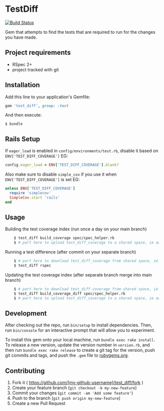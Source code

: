 # TestDiff
[![Build Status](https://travis-ci.org/grantspeelman/test_diff.svg?branch=master)](https://travis-ci.org/grantspeelman/test_diff)

Gem that attempts to find the tests that are required to run for the changes you have made.

## Project requirements

* RSpec 2+
* project tracked with git

## Installation

Add this line to your application's Gemfile:

```ruby
gem 'test_diff', group: :test
```

And then execute:

    $ bundle

## Rails Setup

If `eager_load` is enabled in `config/environments/test.rb`, disable it based on `ENV['TEST_DIFF_COVERAGE']`
EG:

```ruby
config.eager_load = ENV['TEST_DIFF_COVERAGE'].blank?
```

Also make sure to disable `simple_cov` if you use it when `ENV['TEST_DIFF_COVERAGE']` is set
EG:

```ruby
unless ENV['TEST_DIFF_COVERAGE']
  require 'simplecov'
  SimpleCov.start 'rails'
end
```

## Usage

Building the test coverage index (run once a day on your main branch)

```bash
    $ test_diff build_coverage spec/spec_helper.rb
    $ # part here to upload test_diff_coverage to a shared space, ie aws
```

Running a test difference (after commit on your separate branch)

```bash
    $ # part here to download test_diff_coverage from shared space, ie aws
    $ test_diff rspec
```

Updating the test coverage index (after separate branch merge into main branch)

```bash
    $ # part here to download test_diff_coverage from shared space, ie aws
    $ test_diff build_coverage_diff spec/spec_helper.rb
    $ # part here to upload test_diff_coverage to a shared space, ie aws
```

## Development

After checking out the repo, run `bin/setup` to install dependencies. Then, run `bin/console` for an interactive prompt that will allow you to experiment.

To install this gem onto your local machine, run `bundle exec rake install`. To release a new version, update the version number in `version.rb`, and then run `bundle exec rake release` to create a git tag for the version, push git commits and tags, and push the `.gem` file to [rubygems.org](https://rubygems.org).

## Contributing

1. Fork it ( https://github.com/[my-github-username]/test_diff/fork )
2. Create your feature branch (`git checkout -b my-new-feature`)
3. Commit your changes (`git commit -am 'Add some feature'`)
4. Push to the branch (`git push origin my-new-feature`)
5. Create a new Pull Request
